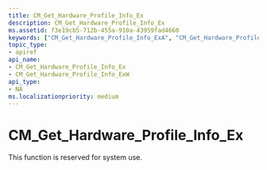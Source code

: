 ```yaml
---
title: CM_Get_Hardware_Profile_Info_Ex
description: CM_Get_Hardware_Profile_Info_Ex
ms.assetid: f3e19cb5-712b-455a-910a-43959fad4660
keywords: ["CM_Get_Hardware_Profile_Info_ExA", "CM_Get_Hardware_Profile_Info_ExW", "CM_Get_Hardware_Profile_Info_Ex Device and Driver Installation"]
topic_type:
- apiref
api_name:
- CM_Get_Hardware_Profile_Info_Ex
- CM_Get_Hardware_Profile_Info_ExW
api_type:
- NA
ms.localizationpriority: medium
---
```


# CM_Get_Hardware_Profile_Info_Ex

This function is reserved for system use.


 

 





